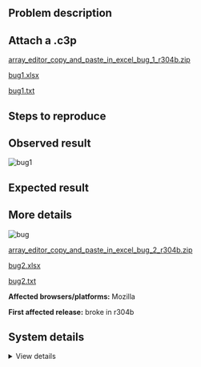 ## Problem description



## Attach a .c3p

[array_editor_copy_and_paste_in_excel_bug_1_r304b.zip](https://github.com/WilsonPercival/WilsonPercival/files/9254674/array_editor_copy_and_paste_in_excel_bug_1_r304b.zip)

[bug1.xlsx](https://github.com/WilsonPercival/WilsonPercival/files/9254675/bug1.xlsx)

[bug1.txt](https://github.com/WilsonPercival/WilsonPercival/files/9254676/bug1.txt)

## Steps to reproduce



## Observed result

![bug1](https://user-images.githubusercontent.com/91274932/182700201-e530c3dd-8e9d-4035-bb6b-b075684a88fb.gif)

## Expected result



## More details

![bug](https://user-images.githubusercontent.com/91274932/182700289-23910962-265c-4485-8875-43b7a75937a7.gif)

[array_editor_copy_and_paste_in_excel_bug_2_r304b.zip](https://github.com/WilsonPercival/WilsonPercival/files/9254679/array_editor_copy_and_paste_in_excel_bug_2_r304b.zip)

[bug2.xlsx](https://github.com/WilsonPercival/WilsonPercival/files/9254680/bug2.xlsx)

[bug2.txt](https://github.com/WilsonPercival/WilsonPercival/files/9254681/bug2.txt)

**Affected browsers/platforms:** Mozilla

**First affected release:** broke in r304b

## System details

<details><summary>View details</summary>


Platform information

Product: Construct 3 r304 (beta)
Browser: Firefox 103.0
Browser engine: Gecko
Context: browser
Operating system: Windows 7
Device type: desktop
Device pixel ratio: 1
Logical CPU cores: 2
Approx. device memory: (unavailable)
User agent: Mozilla/5.0 (Windows NT 6.1; Win64; x64; rv:103.0) Gecko/20100101 Firefox/103.0
Language setting: en-US
Local storage

Storage quota (approx): 9.8 gb
Storage usage (approx): 25 mb (0.3%)
Persistant storage: No
Browser support notes

This list contains missing features that are not required, but could improve performance or user experience if supported.

    Rendering multiple on-screen Layout Views is slow in Firefox due to bug 1163426
    The Clipboard API is not supported. Some clipboard features may be unavailable.
    UI effects are disabled in settings.
    Determining input device capabilities is not supported.

WebGL information

Version string: WebGL 2.0
Numeric version: 2
Supports NPOT textures: yes
Supports GPU profiling: no
Supports highp precision: yes
Vendor: Google Inc. (Intel)
Renderer: ANGLE (Intel, Intel(R) HD Graphics Direct3D11 vs_5_0 ps_5_0)
Major performance caveat: no
Maximum texture size: 16384
Point size range: 1 to 1024
Extensions:

    EXT_color_buffer_float
    EXT_float_blend
    EXT_texture_compression_bptc
    EXT_texture_compression_rgtc
    EXT_texture_filter_anisotropic
    OES_texture_float_linear
    OVR_multiview2
    WEBGL_compressed_texture_s3tc
    WEBGL_compressed_texture_s3tc_srgb
    WEBGL_debug_renderer_info
    WEBGL_debug_shaders
    WEBGL_lose_context

Audio information

System sample rate: 48000 Hz
Output channels: 2
Output interpretation: speakers
Supported decode formats:

    WebM Opus (audio/webm; codecs=opus)
    Ogg Opus (audio/ogg; codecs=opus)
    WebM Vorbis (audio/webm; codecs=vorbis)
    Ogg Vorbis (audio/ogg; codecs=vorbis)
    MPEG-4 AAC (audio/mp4; codecs=mp4a.40.5)
    MP3 (audio/mpeg)
    FLAC (audio/flac)
    PCM WAV (audio/wav; codecs=1)

Supported encode formats:

    WebM Opus (audio/webm; codecs=opus)
    Ogg Opus (audio/ogg; codecs=opus)

Video information

Supported decode formats:

    WebM AV1 (video/webm; codecs=av01.0.00M.08)
    MP4 AV1 (video/mp4; codecs=av01.0.00M.08)
    WebM VP9 (video/webm; codecs=vp9)
    WebM VP8 (video/webm; codecs=vp8)
    Ogg Theora (video/ogg; codecs=theora)
    H.264 (video/mp4; codecs=avc1.42E01E)

Supported encode formats:

    WebM VP8 (video/webm; codecs=vp8)



</details>
